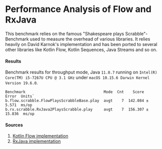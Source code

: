 # Performance Analysis of Flow and RxJava
This benchmark relies on the famous "Shakespeare plays Scrabble"-Benchmark used to measure the overhead of various libraries. It relies heavily on David Karnok's implementation and has been ported to several other libraries like Kotlin Flow, Kotlin Sequences, Java Streams and so on.

#### Results
Benchmark results for throughput mode, Java ```11.0.7``` running on ```Intel(R) Core(TM) i5-7267U CPU @ 3.1 GHz``` under ```macOS 10.15.6 Darwin Kernel Version 19.6.0```.
```
Benchmark                                   Mode  Cnt    Score    Error  Units`
b.flow.scrabble.FlowPlaysScrabbleBase.play  avgt    7  142.084 ±  5.571  ms/op
b.rx.scrabble.RxJava2PlaysScrabble.play     avgt    7  156.307 ± 15.836  ms/op
```

#### Sources
1. [Kotlin Flow implementation](https://github.com/Kotlin/kotlinx.coroutines/blob/master/benchmarks/src/jmh/kotlin/benchmarks/flow/scrabble/FlowPlaysScrabbleBase.kt)
2. [RxJava implementation](https://github.com/Kotlin/kotlinx.coroutines/blob/master/benchmarks/src/jmh/java/benchmarks/flow/scrabble/RxJava2PlaysScrabble.java)